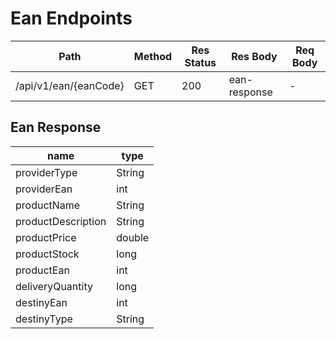 # Ean Endpoints

| Path                  | Method | Res Status | Res Body     | Req Body |
| --------------------- | ------ | ---------- | ------------ | -------- |
| /api/v1/ean/{eanCode} | GET    | 200        | ean-response | -        |

## Ean Response

| name               | type   |
| ------------------ | ------ |
| providerType       | String |
| providerEan        | int    |
| productName        | String |
| productDescription | String |
| productPrice       | double |
| productStock       | long   |
| productEan         | int    |
| deliveryQuantity   | long   |
| destinyEan         | int    |
| destinyType        | String |
